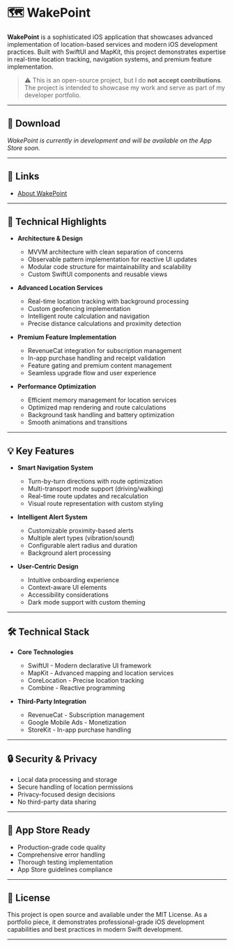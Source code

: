 # 🗺️ WakePoint

**WakePoint** is a sophisticated iOS application that showcases advanced implementation of location-based services and modern iOS development practices. Built with SwiftUI and MapKit, this project demonstrates expertise in real-time location tracking, navigation systems, and premium feature implementation.

> ⚠️ This is an open-source project, but I do **not accept contributions**. The project is intended to showcase my work and serve as part of my developer portfolio.

---

## 📱 Download

*WakePoint is currently in development and will be available on the App Store soon.*

---

## 🔗 Links

- [About WakePoint](https://www.efemesudiyeli.dev/apps/wakepoint)

---

## 🚀 Technical Highlights

- **Architecture & Design**
  - MVVM architecture with clean separation of concerns
  - Observable pattern implementation for reactive UI updates
  - Modular code structure for maintainability and scalability
  - Custom SwiftUI components and reusable views

- **Advanced Location Services**
  - Real-time location tracking with background processing
  - Custom geofencing implementation
  - Intelligent route calculation and navigation
  - Precise distance calculations and proximity detection

- **Premium Feature Implementation**
  - RevenueCat integration for subscription management
  - In-app purchase handling and receipt validation
  - Feature gating and premium content management
  - Seamless upgrade flow and user experience

- **Performance Optimization**
  - Efficient memory management for location services
  - Optimized map rendering and route calculations
  - Background task handling and battery optimization
  - Smooth animations and transitions

---

## 💡 Key Features

- **Smart Navigation System**
  - Turn-by-turn directions with route optimization
  - Multi-transport mode support (driving/walking)
  - Real-time route updates and recalculation
  - Visual route representation with custom styling

- **Intelligent Alert System**
  - Customizable proximity-based alerts
  - Multiple alert types (vibration/sound)
  - Configurable alert radius and duration
  - Background alert processing

- **User-Centric Design**
  - Intuitive onboarding experience
  - Context-aware UI elements
  - Accessibility considerations
  - Dark mode support with custom theming

---

## 🛠️ Technical Stack

- **Core Technologies**
  - SwiftUI - Modern declarative UI framework
  - MapKit - Advanced mapping and location services
  - CoreLocation - Precise location tracking
  - Combine - Reactive programming

- **Third-Party Integration**
  - RevenueCat - Subscription management
  - Google Mobile Ads - Monetization
  - StoreKit - In-app purchase handling

---

## 🔒 Security & Privacy

- Local data processing and storage
- Secure handling of location permissions
- Privacy-focused design decisions
- No third-party data sharing

---

## 📱 App Store Ready

- Production-grade code quality
- Comprehensive error handling
- Thorough testing implementation
- App Store guidelines compliance

---

## 📝 License

This project is open source and available under the MIT License. As a portfolio piece, it demonstrates professional-grade iOS development capabilities and best practices in modern Swift development.

---
